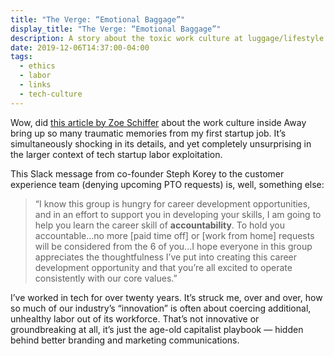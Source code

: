 ```yaml
---
title: "The Verge: “Emotional Baggage”"
display_title: "The Verge: “Emotional Baggage”"
description: A story about the toxic work culture at luggage/lifestyle startup Away.
date: 2019-12-06T14:37:00-04:00
tags:
  - ethics
  - labor
  - links
  - tech-culture
---
```


Wow, did [this article by Zoe Schiffer](https://www.theverge.com/2019/12/5/20995453/away-luggage-ceo-steph-korey-toxic-work-environment-travel-inclusion) about the work culture inside Away bring up so many traumatic memories from my first startup job. It’s simultaneously shocking in its details, and yet completely unsurprising in the larger context of tech startup labor exploitation.

This Slack message from co-founder Steph Korey to the customer experience team (denying upcoming PTO requests) is, well, something else:

> “I know this group is hungry for career development opportunities, and in an effort to support you in developing your skills, I am going to help you learn the career skill of **accountability**. To hold you accountable...no more [paid time off] or [work from home] requests will be considered from the 6 of you...I hope everyone in this group appreciates the thoughtfulness I’ve put into creating this career development opportunity and that you’re all excited to operate consistently with our core values.”

I’ve worked in tech for over twenty years. It’s struck me, over and over, how so much of our industry’s “innovation” is often about coercing additional, unhealthy labor out of its workforce. That’s not innovative or groundbreaking at all, it’s just the age-old capitalist playbook — hidden behind better branding and marketing communications.
